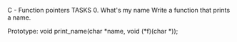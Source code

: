 C - Function pointers
TASKS
0. What's my name
Write a function that prints a name.

Prototype: void print_name(char *name, void (*f)(char *));

